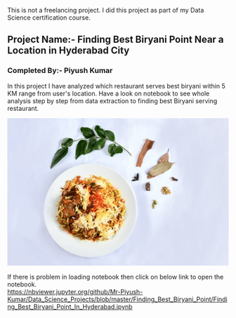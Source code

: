 This is not a freelancing project. I did this project as part of my Data Science certification course.  

## Project Name:- Finding Best Biryani Point Near a Location in Hyderabad City

### Completed By:- Piyush Kumar

In this project I have analyzed which restaurant serves best biryani within 5 KM range from user's location. Have a look on notebook to see whole analysis step by step from data extraction to finding best Biryani serving restaurant.   
    
<img src="https://github.com/Mr-Piyush-Kumar/Mr-Piyush-Kumar/blob/master/biryani.jpg"></img>   
   
If there is problem in loading notebook then click on below link to open the notebook.   
https://nbviewer.jupyter.org/github/Mr-Piyush-Kumar/Data_Science_Projects/blob/master/Finding_Best_Biryani_Point/Finding_Best_Biryani_Point_In_Hyderabad.ipynb
